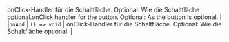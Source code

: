 <span data-ttu-id="94b87-p106">onClick-Handler für die Schaltfläche. Optional: Wie die Schaltfläche optional.</span><span class="sxs-lookup"><span data-stu-id="94b87-p106">onClick handler for the button. Optional: As the button is optional.</span></span> |
|`onAdd`      | `() => void` | onClick-Handler für die Schaltfläche. Optional: Wie die Schaltfläche optional. |






